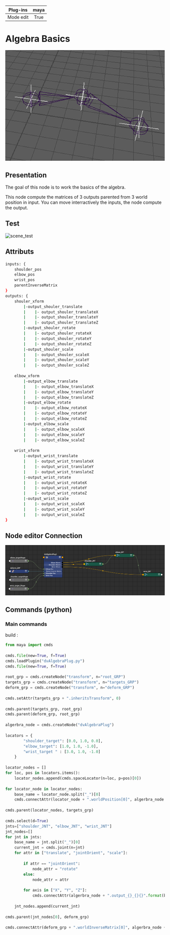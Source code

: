 | Plug-ins | maya |
|:--------:|:--------:|
|Mode edit|True|

# Algebra Basics
![scene|medium](./docs/images/scene.png)


## Presentation
The goal of this node is to work the basics of the algebra.

This node compute the matrices of 3 outputs parented from 3 world position in input.
You can move interractively the inputs, the node compute the output. 

## Test
![scene_test](./docs/images/scene_test.gif)


## Attributs

```bash
inputs: {
    shoulder_pos
    elbow_pos
    wrist_pos
    parentInverseMatrix
}
outputs: {
    shouler_xform
        |-output_shouler_translate
        |    |- output_shouler_translateX  
        |    |- output_shouler_translateY  
        |    |- output_shouler_translateZ  
        |-output_shouler_rotate
        |    |- output_shouler_rotateX  
        |    |- output_shouler_rotateY  
        |    |- output_shouler_rotateZ  
        |-output_shouler_scale
        |    |- output_shouler_scaleX  
        |    |- output_shouler_scaleY  
        |    |- output_shouler_scaleZ

    elbow_xform
        |-output_elbow_translate
        |    |- output_elbow_translateX  
        |    |- output_elbow_translateY  
        |    |- output_elbow_translateZ  
        |-output_elbow_rotate
        |    |- output_elbow_rotateX  
        |    |- output_elbow_rotateY  
        |    |- output_elbow_rotateZ  
        |-output_elbow_scale
        |    |- output_elbow_scaleX  
        |    |- output_elbow_scaleY  
        |    |- output_elbow_scaleZ

    wrist_xform
        |-output_wrist_translate
        |    |- output_wrist_translateX  
        |    |- output_wrist_translateY  
        |    |- output_wrist_translateZ  
        |-output_wrist_rotate
        |    |- output_wrist_rotateX  
        |    |- output_wrist_rotateY  
        |    |- output_wrist_rotateZ  
        |-output_wrist_scale
        |    |- output_wrist_scaleX  
        |    |- output_wrist_scaleY  
        |    |- output_wrist_scaleZ
}
```

## Node editor Connection
![scene_node](./docs/images/scene_node.png "scene_node")


## Commands (python)

### Main commands

build :

```Python
from maya import cmds

cmds.file(new=True, f=True)
cmds.loadPlugin("dvAlgebraPlug.py")
cmds.file(new=True, f=True)

root_grp = cmds.createNode("transform", n="root_GRP")
targets_grp = cmds.createNode("transform", n="targets_GRP")
deform_grp = cmds.createNode("transform", n="deform_GRP")

cmds.setAttr(targets_grp + ".inheritsTransform", 0)

cmds.parent(targets_grp, root_grp)
cmds.parent(deform_grp, root_grp)

algerbra_node = cmds.createNode("dvAlgebraPlug")

locators = {
        "shoulder_target": [0.0, 1.0, 0.0],
        "elbow_target": [1.0, 1.0, -1.0],
        "wrist_target " : [3.0, 1.0, -1.0]
    }

locator_nodes = []
for loc, pos in locators.items():
    locator_nodes.append(cmds.spaceLocator(n=loc, p=pos)[0])

for locator_node in locator_nodes:
    base_name = locator_node.split("_")[0]
    cmds.connectAttr(locator_node + ".worldPosition[0]", algerbra_node + "." + base_name + "_pos")

cmds.parent(locator_nodes, targets_grp)

cmds.select(d=True)
jnts=["shoulder_JNT", "elbow_JNT", "wrist_JNT"]
jnt_nodes=[]
for jnt in jnts:
    base_name = jnt.split("_")[0]
    current_jnt = cmds.joint(n=jnt)
    for attr in ["translate", "jointOrient", "scale"]:
        
        if attr == "jointOrient":
            node_attr = "rotate"
        else:
            node_attr = attr
            
        for axis in ["X", "Y", "Z"]:
            cmds.connectAttr(algerbra_node + ".output_{}_{}{}".format(base_name, node_attr, axis), current_jnt + ".{}{}".format(attr, axis))

    jnt_nodes.append(current_jnt)
    
cmds.parent(jnt_nodes[0], deform_grp)

cmds.connectAttr(deform_grp + ".worldInverseMatrix[0]", algerbra_node + ".parentInverseMatrix", f=True)

```
